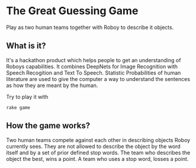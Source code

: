 # The Great Guessing Game

Play as two human teams together with Roboy to describe it objects.

## What is it?

It's a hackathon product which helps people to get an understanding of Roboys capabilities.
It combines DeepNets for Image Recognition with Speech Recogition and Text To Speech.
Statistic Probabilities of human literature are used to give the computer a way to understand the sentences as how they are meant by the human.

Try to play it with
```
rake game
```

## How the game works?

Two human teams compete against each other in describing objects Roboy currently sees.
They are not allowed to describe the object by the word itself and by a set of prior defined stop words.
The team who describes the object the best, wins a point. A team who uses a stop word, losses a point.